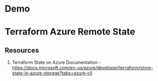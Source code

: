 # Demo
# Terraform Azure Remote State


## Resources
1. Terraform State on Azure Documentation - https://docs.microsoft.com/en-us/azure/developer/terraform/store-state-in-azure-storage?tabs=azure-cli
